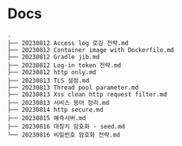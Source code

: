 # Docs    
    .
    ├── 20230812 Access log 로깅 전략.md
    ├── 20230812 Container image with Dockerfile.md
    ├── 20230812 Gradle jib.md
    ├── 20230812 Log-in token 전략.md
    ├── 20230812 http only.md
    ├── 20230813 TLS 설정.md
    ├── 20230813 Thread pool parameter.md
    ├── 20230813 Xss clean http request filter.md
    ├── 20230813 서비스 용어 정리.md
    ├── 20230814 http secure.md
    ├── 20230815 예측서버.md
    ├── 20230816 대칭키 암호화 - seed.md
    └── 20230816 비밀번호 암호화 전략.md
